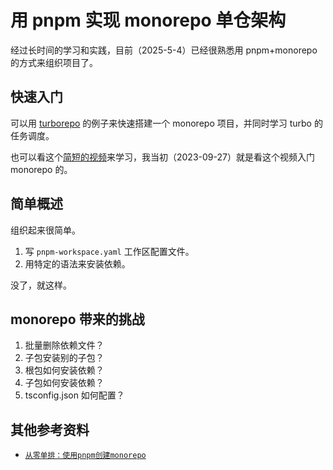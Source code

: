 # 用 pnpm 实现 monorepo 单仓架构

经过长时间的学习和实践，目前（2025-5-4）已经很熟悉用 pnpm+monorepo 的方式来组织项目了。

## 快速入门

可以用 [turborepo](https://turborepo.com/docs/getting-started/examples) 的例子来快速搭建一个 monorepo 项目，并同时学习 turbo 的任务调度。

也可以看这个[简短的视频](https://www.bilibili.com/video/BV1Aj411h7F2/)来学习，我当初（2023-09-27）就是看这个视频入门 monorepo 的。

## 简单概述

组织起来很简单。

1. 写 `pnpm-workspace.yaml` 工作区配置文件。
2. 用特定的语法来安装依赖。

没了，就这样。

## monorepo 带来的挑战

1. 批量删除依赖文件？
2. 子包安装别的子包？
3. 根包如何安装依赖？
4. 子包如何安装依赖？
5. tsconfig.json 如何配置？

## 其他参考资料

- [`从零单排：使用pnpm创建monorepo`](https://juejin.cn/post/7145010706063523854)
